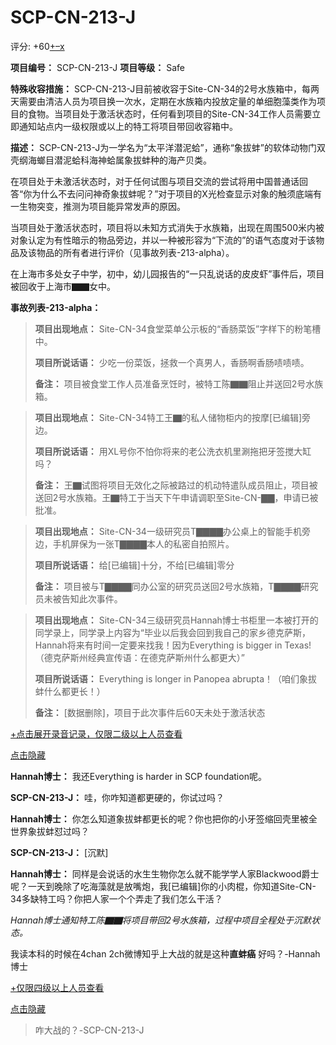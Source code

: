 # SCP-CN-213-J
                        


评分: +60<a shape='rect' title='&#25105;&#21916;&#27426;' href='javascript:;' onclick='WIKIDOT.modules.PageRateWidgetModule.listeners.rate(event, 1)'>+</a><a shape='rect' title='&#25105;&#19981;&#21916;&#27426;' href='javascript:;' onclick='WIKIDOT.modules.PageRateWidgetModule.listeners.rate(event, -1)'>&#8211;</a><a shape='rect' title='&#21462;&#28040;&#25105;&#30340;&#25237;&#31080;' href='javascript:;' onclick='WIKIDOT.modules.PageRateWidgetModule.listeners.cancelVote(event)'>x</a>

**项目编号：** SCP-CN-213-J
**项目等级：** Safe

**特殊收容措施：** SCP-CN-213-J目前被收容于Site-CN-34的2号水族箱中，每两天需要由清洁人员为项目换一次水，定期在水族箱内投放定量的单细胞藻类作为项目的食物。当项目处于激活状态时，任何看到项目的Site-CN-34工作人员需要立即通知站点内一级权限或以上的特工将项目带回收容箱中。

**描述：** SCP-CN-213-J为一学名为“太平洋潜泥蛤”，通称“象拔蚌”的软体动物门双壳纲海螂目潜泥蛤科海神蛤属象拔蚌种的海产贝类。

在项目处于未激活状态时，对于任何试图与项目交流的尝试将用中国普通话回答“你为什么不去问问神奇象拔蚌呢？”对于项目的X光检查显示对象的触须底端有一生物突变，推测为项目能异常发声的原因。

当项目处于激活状态时，项目将以未知方式消失于水族箱，出现在周围500米内被对象认定为有性暗示的物品旁边，并以一种被形容为“下流的”的语气态度对于该物品及该物品的所有者进行评价（见事故列表-213-alpha）。

在上海市多处女子中学，初中，幼儿园报告的“一只乱说话的皮皮虾”事件后，项目被回收于上海市▇▇女中。

**事故列表-213-alpha：** 


> **项目出现地点：** Site-CN-34食堂菜单公示板的“香肠菜饭”字样下的粉笔槽中。
> 
> **项目所说话语：** 少吃一份菜饭，拯救一个真男人，香肠啊香肠啧啧啧。
> 
> **备注：** 项目被食堂工作人员准备烹饪时，被特工陈▇▇阻止并送回2号水族箱。
> 


> **项目出现地点：** Site-CN-34特工王▇的私人储物柜内的按摩[已编辑]旁边。
> 
> **项目所说话语：** 用XL号你不怕你将来的老公洗衣机里涮拖把牙签搅大缸吗？
> 
> **备注：** 王▇试图将项目无效化之际被路过的机动特遣队成员阻止，项目被送回2号水族箱。王▇特工于当天下午申请调职至Site-CN-▇▇，申请已被批准。
> 


> **项目出现地点：** Site-CN-34一级研究员T▇▇▇▇办公桌上的智能手机旁边，手机屏保为一张T▇▇▇▇本人的私密自拍照片。
> 
> **项目所说话语：** 给[已编辑]十分，不给[已编辑]零分
> 
> **备注：** 项目被与T▇▇▇▇同办公室的研究员送回2号水族箱，T▇▇▇▇研究员未被告知此次事件。
> 


> **项目出现地点：** Site-CN-34三级研究员Hannah博士书柜里一本被打开的同学录上，同学录上内容为“毕业以后我会回到我自己的家乡德克萨斯，Hannah将来有时间一定要来找我！因为Everything is bigger in Texas!（德克萨斯州经典宣传语：在德克萨斯州什么都更大）”
> 
> **项目所说话语：** Everything is longer in Panopea abrupta！（咱们象拔蚌什么都更长！）
> 
> **备注：** [数据删除]，项目于此次事件后60天未处于激活状态
> 


<a shape='rect' class='collapsible-block-link' href='javascript:;'>+&#28857;&#20987;&#23637;&#24320;&#24405;&#38899;&#35760;&#24405;&#65292;&#20165;&#38480;&#20108;&#32423;&#20197;&#19978;&#20154;&#21592;&#26597;&#30475;</a>

<a shape='rect' class='collapsible-block-link' href='javascript:;'>&#28857;&#20987;&#38544;&#34255;</a>

**Hannah博士：** 我还Everything is harder in SCP foundation呢。

**SCP-CN-213-J：** 哇，你咋知道都更硬的，你试过吗？

**Hannah博士：** 你怎么知道象拔蚌都更长的呢？你也把你的小牙签缩回壳里被全世界象拔蚌怼过吗？

**SCP-CN-213-J：** [沉默]

**Hannah博士：** 同样是会说话的水生生物你怎么就不能学学人家Blackwood爵士呢？一天到晚除了吃海藻就是放嘴炮，我[已编辑]你的小肉棍，你知道Site-CN-34多缺特工吗？你把人家一个个弄走了我们怎么干活？

*Hannah博士通知特工陈▇▇将项目带回2号水族箱，过程中项目全程处于沉默状态。* 

我读本科的时候在4chan 2ch微博知乎上大战的就是这种**直蚌癌** 好吗？-Hannah博士






<a shape='rect' class='collapsible-block-link' href='javascript:;'>+&#20165;&#38480;&#22235;&#32423;&#20197;&#19978;&#20154;&#21592;&#26597;&#30475;</a>

<a shape='rect' class='collapsible-block-link' href='javascript:;'>&#28857;&#20987;&#38544;&#34255;</a>


> 咋大战的？-SCP-CN-213-J
> 






                    
